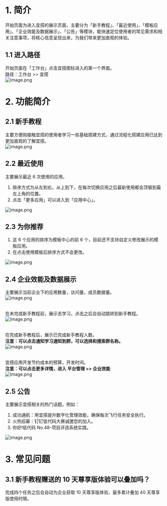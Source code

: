 <a name="kwwFs"></a>
# 1. 简介
开始页面为进入宜搭的展示页面，主要分为「新手教程」、「最近使用」、「模板应用」、「企业效能及数据展示」、「公告」等模块，能快速定位使用者的常见需求和相关注意事项，将核心信息呈现出来，为我们带来更加直观的体验。
<a name="TJcji"></a>
## 1.1 进入路径
开始页面在「工作台」点击宜搭图标进入的第一个界面。<br />路径：工作台 >> 宜搭<br />![image.png](https://img.alicdn.com/imgextra/i4/O1CN01E8YIqn1peNYIB4rue_!!6000000005385-2-tps-1046-433.png_.webp)
<a name="TSkBC"></a>
# 2. 功能简介
<a name="Pva0N"></a>
## 2.1 新手教程
主要方便刚接触宜搭的使用者学习一些基础搭建方式，通过流程化搭建应用已达到更加直观的了解宜搭。<br />![image.png](https://img.alicdn.com/imgextra/i4/O1CN01dbRQ7F1NqSlKAFQ5D_!!6000000001621-2-tps-1046-528.png_.webp)
<a name="JfWQP"></a>
## 2.2 最近使用
主要展示最近 6 次使用的应用。

1. 排序方式为从左到右，从上到下，在每次切换应用之后最新使用都会顶替到最左上角的位置。
1. 点击「更多应用」可以进入到「应用中心」。

![image.png](https://img.alicdn.com/imgextra/i4/O1CN01DMockQ1D4hIa35spY_!!6000000000163-2-tps-1046-531.png_.webp)
<a name="smaPK"></a>
## 2.3 为你推荐

1. 这 6 个应用的排序为模板中心的前 6 个，目前还不支持自定义修改展示的模板应用。
2.  在点击使用模板后排序方式不会更改。

![image.png](https://img.alicdn.com/imgextra/i3/O1CN01xV5RHe1Ke9GSS2Cz5_!!6000000001188-2-tps-1046-563.png_.webp)
<a name="KQCLw"></a>
## 2.4 企业效能及数据展示
主要展示当前企业下的应用数量，访问量，成员数据量。<br />![image.png](https://img.alicdn.com/imgextra/i4/O1CN01njDPsK1rVnMSN8lht_!!6000000005637-2-tps-1046-534.png_.webp)​<br />​

在未完成新手教程前，展示去学习，点击之后会自动跳转到新手教程。![image.png](https://img.alicdn.com/imgextra/i2/O1CN01mXmaDC1wOXA7VjziF_!!6000000006298-2-tps-1046-530.png_.webp)<br />​

在完成新手教程后，展示已完成新手教程人数。<br />**注意：可以点击通知学习通知到群，可以选择和搜索群名称。**<br />![image.png](https://img.alicdn.com/imgextra/i1/O1CN012XTaRP1tq47enjXDL_!!6000000005952-2-tps-1046-521.png_.webp)<br />​

宜搭应用开发节约成本的预算，开发时间。<br />**注意：可以点击更多详情，进入  平台管理 >> 企业效能**<br />![image.png](https://img.alicdn.com/imgextra/i1/O1CN01tUqyeD1N6ClB8L60q_!!6000000001520-2-tps-1724-862.png_.webp)
<a name="aEuzk"></a>
## 2.5 公告
主要展示宜搭相关的热门话题。例如：

1. ​成功通航：用宜搭提升数字化管理效能，确保每次飞行任务安全执行。
1. 火热招募｜钉钉低代码大赛诚邀您的加入。
1. ​你好!低代码 No.48-项目评选系统实践。

![image.png](https://img.alicdn.com/imgextra/i3/O1CN015iov7Y254E8sengYk_!!6000000007472-2-tps-1046-496.png_.webp)
<a name="HgBYY"></a>
# 3. 常见问题
<a name="j12Vg"></a>
## 3.1 新手教程赠送的 10 天尊享版体验可以叠加吗？
完成四个任务之后会自动为企业获取 10 天尊享版体验，最多累计叠加 40 天尊享版使用时限。

